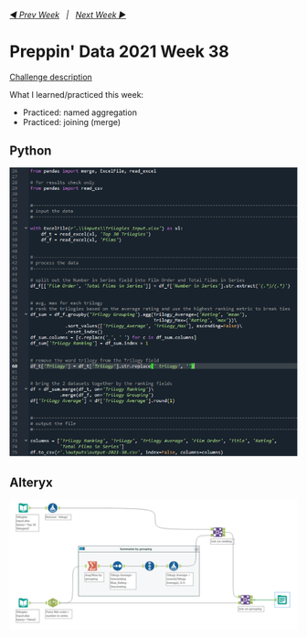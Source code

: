 <h6><a href="..\preppin-data-2021-37\README.md">◀  Prev Week</a>&nbsp;&nbsp;&nbsp;|&nbsp;&nbsp;&nbsp;<a href="..\preppin-data-2021-39\README.md">Next Week  ▶</a></h6>

# Preppin' Data 2021 Week 38

[Challenge description](https://preppindata.blogspot.com/2021/09/2021-week-38-trilogy.html)

What I learned/practiced this week:
* Practiced: named aggregation
* Practiced: joining (merge)

## Python
<a href="preppin-data-2021-38.py">
<img src="img-python-code-2021-38.png?raw=true" alt="Python code">
</a>

## Alteryx
<a href="preppin-data-2021-38.yxzp">
<img src="img-alteryx-2021-38.png?raw=true" alt="Alteryx workflow">
</a>